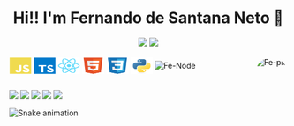<div align="center">
<h1>Hi!! I'm Fernando de Santana Neto 👋</h1>

</div>


<div align="center" dir="auto">
 <a href="https://github.com/fesantananeto"></a>
  <img height="180em" src="https://github-readme-stats.vercel.app/api?username=fesantananeto&show_icons=true&theme=tokyonight&include_all_commits=true&count_private=true"/>
  <img height="180em" src="https://github-readme-stats.vercel.app/api/top-langs/?username=fesantananeto&layout=compact&langs_count=7&theme=tokyonight"/>
</div>
<div style="display: inline_block"><br>
  <img align="center" alt="Fe-Js" height="30" width="40" src="https://raw.githubusercontent.com/devicons/devicon/master/icons/javascript/javascript-plain.svg">
  <img align="center" alt="Fe-Ts" height="30" width="40" src="https://raw.githubusercontent.com/devicons/devicon/master/icons/typescript/typescript-plain.svg">
  <img align="center" alt="Fe-React" height="30" width="40" src="https://raw.githubusercontent.com/devicons/devicon/master/icons/react/react-original.svg">
  <img align="center" alt="Fe-HTML" height="30" width="40" src="https://raw.githubusercontent.com/devicons/devicon/master/icons/html5/html5-original.svg">
  <img align="center" alt="Fe-CSS" height="30" width="40" src="https://raw.githubusercontent.com/devicons/devicon/master/icons/css3/css3-original.svg">
  <img align="center" alt="Fe-Python" height="30" width="40" src="https://raw.githubusercontent.com/devicons/devicon/master/icons/python/python-original.svg">
  <img align="center" alt="Fe-Node" height="30" width="40" src="https://cdn.jsdelivr.net/gh/devicons/devicon/icons/nodejs/nodejs-original.svg">
  <img align="right" alt="Fe-pic" height="150" style="border-radius:30px;" src="https://lh3.googleusercontent.com/DCX2I_CC0o3tUgw58fvcE9YDwXlRi7if7O7EJ8hY6_jnF5nxZlt7KBzCDXUSa-cAkcCBOdetGIPB6hhzqBasqPoapEIlEhgShr8nEhPygEl059kJ_ip2cl65QqUclbHQ--BX9RiA0_Y03LsUsO0bf5q9xu7D9EM6v4vXe8vUFe-JQk6Yq7zetKmzLgFxEMXR9pGq1xMvOb_Z1diKaRdN_wtPLoyyeYwO_9FqozOGO53LH0vcLI7N8YyOQwA-FEEQ8eObsnauE2nG81-URiptXTGrV_chLMcdfRguB6FFsOg702fDKoGvaKuP8rol8rImsHKYCs6WMSuInhETb38NGwx9pl_J3u5OkKxNkx4sKUc2AwogK-vK3Eq_kEfsNL_daLngI1dZ03NKzziaYaNzw-a-UIRHNhjEL4nKpjXYiguSP7NfLQYhO7_vgahJ81SqORnY-kV7-ADvv-malduUwu_L6e8-fZpPmoyNKDGwrJam9kMwK7oPAyfuFAfrfaJ-J-uVPEecTEIyCTSnr_o324b36jbAvs58ItlxWc_8CDlg7VMPTXqZjphDxOCEd_XDel00lFmrqj-xRC7N3XiFFsYr41Xo8DmuHv1Ox8QUHy0geXteVxuJ_NNlHCMWFrV-5zKyZTbZyco_vlc_YmnyKLuMDgw8jGnP-eK5emcY2kosGxHo6Aw0aJyQ4Cj4yiMqPQKtxHFfg47iD2vQ7vqU7pNRQC02HrdXKxzj1dSNmkTEUGv9jnW-QNVWqHiCIa1DxGW1fC5mGDuoKTO-jK-b7x2jrC-Npb6f77DAjMkTy-HOn6iZ4-lAYSia7I9IIkKxVTlOmmSpJraQlsuTkPvT655nMcibxYL_7Y0TNlM5SzVCgFZz08_TrtQpUnjXhF2_MY4q9aUeFsdgeZo_hdgCQ71YDHVrAquqHncOhgIWV6wRbldMgMX1T4ModTD7igIv8mKJthiSYMgR2rmGuS-NPg=w445-h444-no?authuser=0">
</div>
  
##
  
<div> 
  <a href="https://www.youtube.com/channel/UC_GlzLEog5KJpO_QIGbHQ8g" target="_blank"><img src="https://img.shields.io/badge/YouTube-FF0000?style=for-the-badge&logo=youtube&logoColor=white" target="_blank"></a>
  <a href="#" target="_blank"><img src="https://img.shields.io/badge/-Instagram-%23E4405F?style=for-the-badge&logo=instagram&logoColor=white" target="_blank"></a>
 	<a href="#" target="_blank"><img src="https://img.shields.io/badge/Discord-7289DA?style=for-the-badge&logo=discord&logoColor=white" target="_blank"></a> 
  <a href = "mailto:santananetofernando@gmail.com/"><img src="https://img.shields.io/badge/-Gmail-%23333?style=for-the-badge&logo=gmail&logoColor=white" target="_blank"></a>
  <a href="https://www.linkedin.com/in/fernando-santana-neto-dev/" target="_blank"><img src="https://img.shields.io/badge/-LinkedIn-%230077B5?style=for-the-badge&logo=linkedin&logoColor=white" target="_blank"></a> 
  
  ![Snake animation](https://github.com/fesantananeto/fesantananeto/blob/output/github-contribution-grid-snake.svg)
  
  </div>
  
 
